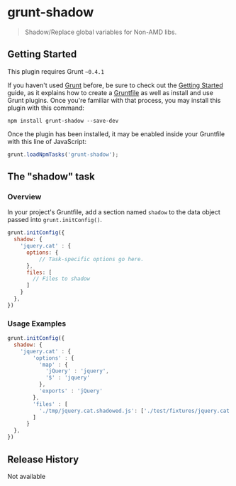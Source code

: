 # grunt-shadow

> Shadow/Replace global variables for Non-AMD libs.

## Getting Started
This plugin requires Grunt `~0.4.1`

If you haven't used [Grunt](http://gruntjs.com/) before, be sure to check out the [Getting Started](http://gruntjs.com/getting-started) guide, as it explains how to create a [Gruntfile](http://gruntjs.com/sample-gruntfile) as well as install and use Grunt plugins. Once you're familiar with that process, you may install this plugin with this command:

```shell
npm install grunt-shadow --save-dev
```

Once the plugin has been installed, it may be enabled inside your Gruntfile with this line of JavaScript:

```js
grunt.loadNpmTasks('grunt-shadow');
```

## The "shadow" task

### Overview
In your project's Gruntfile, add a section named `shadow` to the data object passed into `grunt.initConfig()`.

```js
grunt.initConfig({
  shadow: {
    'jquery.cat' : {
      options: {
          // Task-specific options go here.
      },
      files: [
        // Files to shadow
      ]
    }
  },
})
```

### Usage Examples

```js
grunt.initConfig({
  shadow: {
    'jquery.cat' : {
        'options' : {
          'map' : {
            'jQuery' : 'jquery',
            '$' : 'jquery'
          },
          'exports' : 'jQuery'
        },
        'files' : [
          './tmp/jquery.cat.shadowed.js': ['./test/fixtures/jquery.cat.js']
        ]
      }
  },
})
```

## Release History

Not available
